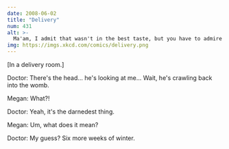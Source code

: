 ```yaml
---
date: 2008-06-02
title: "Delivery"
num: 431
alt: >-
  Ma'am, I admit that wasn't in the best taste, but you have to admire my delivery! Ha, ha get it? Oh god, don't throw those syringes! Your baby's fine!
img: https://imgs.xkcd.com/comics/delivery.png
---
```

[In a delivery room.]

Doctor: There's the head... he's looking at me... Wait, he's crawling back into the womb.

Megan: What?!

Doctor: Yeah, it's the darnedest thing.

Megan: Um, what does it mean?

Doctor: My guess? Six more weeks of winter.